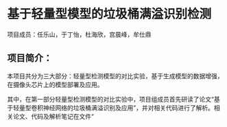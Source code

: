# 基于轻量型模型的垃圾桶满溢识别检测

项目成员：任乐山，于丁怡，杜海欣，宫晨峰，牟仕鼎

## 项目简介：

本项目共分为三大部分：轻量型检测模型的对比实验，基于生成模型的数据增强，在摄像头芯片上的模型部署及应用。

其中，在第一部分轻量型检测模型的对比实验中，项目组成员首先研读了论文“基于轻量型卷积神经网络的垃圾桶满溢识别及应用”，并对相关代码进行了解析。相关论文、代码及解析笔记在文件“

